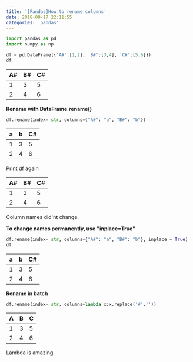 ```yaml
---
title: '[Pandas]How to rename columns'
date: 2018-09-17 22:11:55
categories: 'pandas'
---
```


```python
import pandas as pd
import numpy as np

df = pd.DataFrame({'A#':[1,2], 'B#':[3,4], 'C#':[5,6]})
df
```

| A#   | B#   | C#   |
| ---- | ---- | ---- |
| 1    | 3    | 5    |
| 2    | 4    | 6    |

**Rename with DataFrame.rename()**

```python
df.rename(index= str, columns={"A#": "a", "B#": "b"})
```

| a    | b    | C#   |
| ---- | ---- | ---- |
| 1    | 3    | 5    |
| 2    | 4    | 6    |

Print df again

| A#   | B#   | C#   |
| ---- | ---- | ---- |
| 1    | 3    | 5    |
| 2    | 4    | 6    |

Column names did'nt change. 

**To change names permanently, use  "inplace=True"**

```python
df.rename(index= str, columns={"A#": "a", "B#": "b"}, inplace = True)
df
```

| a    | b    | C#   |
| ---- | ---- | ---- |
| 1    | 3    | 5    |
| 2    | 4    | 6    |

**Rename in batch**

```python
df.rename(index= str, columns=lambda x:x.replace('#',''))
```

| A    | B    | C    |
| ---- | ---- | ---- |
| 1    | 3    | 5    |
| 2    | 4    | 6    |

Lambda is amazing